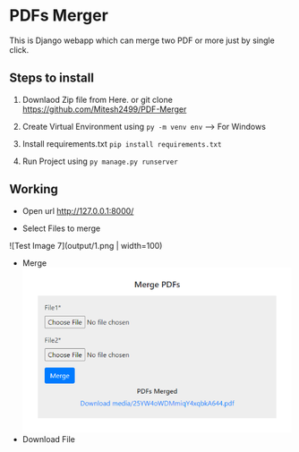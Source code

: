 # PDFs Merger

This is Django webapp which can merge two PDF or more just by single click.

## Steps to install

1. Downlaod Zip file from Here.
   or git clone https://github.com/Mitesh2499/PDF-Merger

2. Create Virtual Environment using
   `py -m venv env` --> For Windows

3. Install requirements.txt
   `pip install requirements.txt`

4. Run Project using
   `py manage.py runserver`

## Working

- Open url http://127.0.0.1:8000/

* Select Files to merge

![Test Image 7](output/1.png | width=100)

- Merge
  ![Test Image 7](output/2.png)
- Download File
